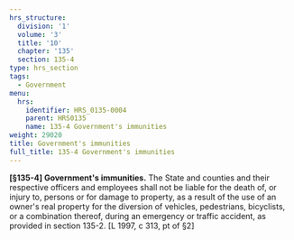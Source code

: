 ```yaml
---
hrs_structure:
  division: '1'
  volume: '3'
  title: '10'
  chapter: '135'
  section: 135-4
type: hrs_section
tags:
  - Government
menu:
  hrs:
    identifier: HRS_0135-0004
    parent: HRS0135
    name: 135-4 Government's immunities
weight: 29020
title: Government's immunities
full_title: 135-4 Government's immunities
---
```

**[§135-4] Government's immunities.** The State and counties and their respective officers and employees shall not be liable for the death of, or injury to, persons or for damage to property, as a result of the use of an owner's real property for the diversion of vehicles, pedestrians, bicyclists, or a combination thereof, during an emergency or traffic accident, as provided in section 135-2\. [L 1997, c 313, pt of §2]
